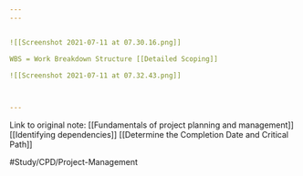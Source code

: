 ```yaml
---
---


![[Screenshot 2021-07-11 at 07.30.16.png]]

WBS = Work Breakdown Structure [[Detailed Scoping]]

![[Screenshot 2021-07-11 at 07.32.43.png]]



---
```

Link to original note:
[[Fundamentals of project planning and management]]
[[Identifying dependencies]]
[[Determine the Completion Date and Critical Path]]


#Study/CPD/Project-Management 
